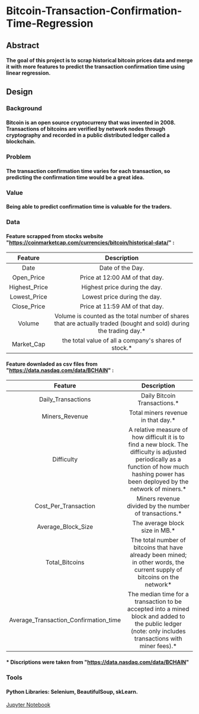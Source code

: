 # Bitcoin-Transaction-Confirmation-Time-Regression
## Abstract 
#### The goal of this project is to scrap historical bitcoin prices data and merge it with more features to predict the transaction confirmation time using linear regression.

## Design 
### Background 
#### Bitcoin is an open source cryptocurreny that was invented in 2008. Transactions of bitcoins are verified by network nodes through cryptography and recorded in a public distributed ledger called a blockchain.
### Problem
#### The transaction confirmation time varies for each transaction, so predicting the confirmation time would be a great idea.
### Value
#### Being able to predict confirmation time is valuable for the traders. 

### Data
#### Feature scrapped from stocks website "https://coinmarketcap.com/currencies/bitcoin/historical-data/" :


|  Feature  | Description    |
| :----------:  | :----------: | 
|  Date| Date of the Day.  | 
|  Open_Price | Price at 12:00 AM of that day.  | 
|  Highest_Price | Highest price during the day.  | 
|  Lowest_Price | Lowest price during the day.  | 
|  Close_Price | Price at 11:59 AM of that day.  | 
|  Volume | Volume is counted as the total number of shares that are actually traded (bought and sold) during the trading day.*  | 
|  Market_Cap | the total value of all a company's shares of stock.*  | 


#### Feature downladed as csv files from "https://data.nasdaq.com/data/BCHAIN" :

|  Feature  | Description    |
| :----------:  | :----------: | 
| Daily_Transactions | Daily Bitcoin Transactions.* | 
| Miners_Revenue | Total miners revenue in that day.* | 
| Difficulty | A relative measure of how difficult it is to find a new block. The difficulty is adjusted periodically as a function of how much hashing power has been deployed by the network of miners.* | 
| Cost_Per_Transaction | Miners revenue divided by the number of transactions.* | 
| Average_Block_Size| The average block size in MB.*| 
| Total_Bitcoins | The total number of bitcoins that have already been mined; in other words, the current supply of bitcoins on the network* | 
| Average_Transaction_Confirmation_time | The median time for a transaction to be accepted into a mined block and added to the public ledger (note: only includes transactions with miner fees).* | 

#### * Discriptions were taken from "https://data.nasdaq.com/data/BCHAIN"

### Tools 
#### Python Libraries: Selenium, BeautifulSoup, skLearn.


<a href="https://github.com/RaghadAlkhudhair/Bitcoin-Transaction-Confirmation-Time-Regression/blob/main/Bitcoin_Confirmation_Time_Regression.ipynb" > Jupyter Notebook </a>
